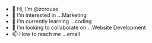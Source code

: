 - 👋 Hi, I’m @zcrouse
- 👀 I’m interested in ...Marketing
- 🌱 I’m currently learning ...coding
- 💞️ I’m looking to collaborate on ...Website Development 
- 📫 How to reach me ...email

<!---
zcrouse/zcrouse is a ✨ special ✨ repository because its `README.md` (this file) appears on your GitHub profile.
You can click the Preview link to take a look at your changes.
--->
